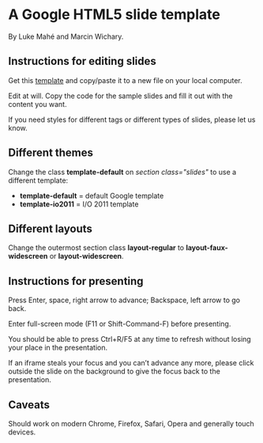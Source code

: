 A Google HTML5 slide template
=============================

By Luke Mahé and Marcin Wichary.

Instructions for editing slides
-------------------------------

Get this [template](https://github.com/petrh/html5slides/raw/master/template/index.html) and copy/paste it to a new file on your local computer.

Edit at will. Copy the code for the sample slides and fill it out with the content you want.

If you need styles for different tags or different types of slides, please let us know.

Different themes
----------------

Change the class **template-default** on *section class="slides"* to use a different template:

* **template-default** = default Google template
* **template-io2011** = I/O 2011 template

Different layouts
-----------------

Change the outermost section class **layout-regular** to **layout-faux-widescreen** or **layout-widescreen**.

Instructions for presenting
---------------------------

Press Enter, space, right arrow to advance; Backspace, left arrow to go back.

Enter full-screen mode (F11 or Shift-Command-F) before presenting.

You should be able to press Ctrl+R/F5 at any time to refresh without losing your place in the presentation.

If an iframe steals your focus and you can’t advance any more, please click outside the slide on the background to give the focus back to the presentation.

Caveats
-------

Should work on modern Chrome, Firefox, Safari, Opera and generally touch devices.

